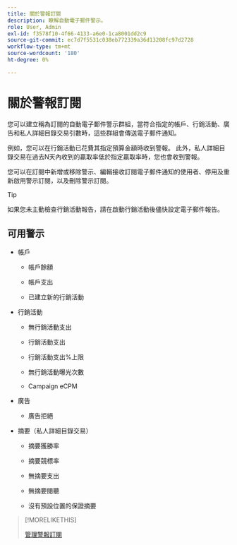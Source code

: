 ```yaml
---
title: 關於警報訂閱
description: 瞭解自動電子郵件警示。
role: User, Admin
exl-id: f3578f10-4f66-4133-a6e0-1ca8001dd2c9
source-git-commit: ec7d7f5531c038eb772339a36d13208fc97d2728
workflow-type: tm+mt
source-wordcount: '180'
ht-degree: 0%

---
```


# 關於警報訂閱

您可以建立稱為訂閱的自動電子郵件警示群組，當符合指定的帳戶、行銷活動、廣告和私人詳細目錄交易引數時，這些群組會傳送電子郵件通知。

例如，您可以在行銷活動已花費其指定預算金額時收到警報。 此外，私人詳細目錄交易在過去N天內收到的贏取率低於指定贏取率時，您也會收到警報。

您可以在訂閱中新增或移除警示、編輯接收訂閱電子郵件通知的使用者、停用及重新啟用警示訂閱，以及刪除警示訂閱。

>[!TIP]
>
> 如果您未主動檢查行銷活動報告，請在啟動行銷活動後儘快設定電子郵件報告。

## 可用警示

* 帳戶

   * 帳戶餘額

   * 帳戶支出

   * 已建立新的行銷活動

* 行銷活動

   * 無行銷活動支出

   * 行銷活動支出

   * 行銷活動支出%上限

   * 無行銷活動曝光次數

   * Campaign eCPM

* 廣告

   * 廣告拒絕

* 摘要（私人詳細目錄交易）

   * 摘要獲勝率

   * 摘要競標率

   * 無摘要支出

   * 無摘要閱聽

   * 沒有預設位置的保證摘要

>[!MORELIKETHIS]
>
>[管理警報訂閱](alerts-manage.md)
